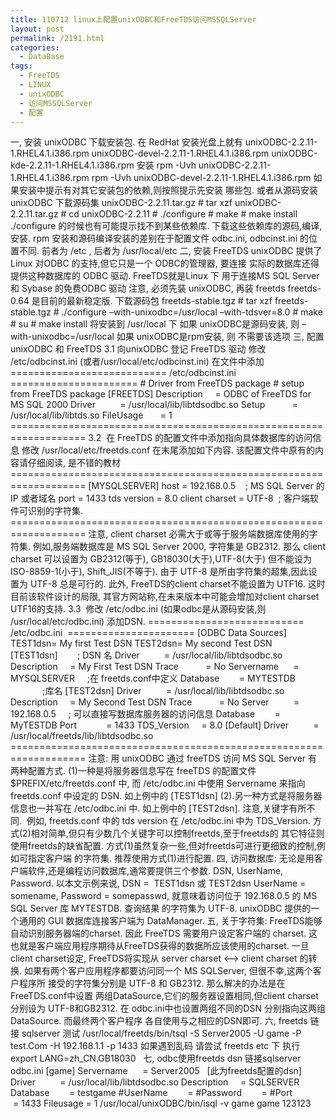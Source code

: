 ```yaml
---
title: 110712 linux上配置unixODBC和FreeTDS访问MSSQLServer
layout: post
permalink: /2191.html
categories:
  - DataBase
tags:
  - FreeTDS
  - LINUX
  - unixODBC
  - 访问MSSQLServer
  - 配置
---
```

一, 安装 unixODBC 下载安装包. 在 RedHat 安装光盘上就有 unixODBC-2.2.11-1.RHEL4.1.i386.rpm unixODBC-devel-2.2.11-1.RHEL4.1.i386.rpm unixODBC-kde-2.2.11-1.RHEL4.1.i386.rpm 安装 rpm -Uvh unixODBC-2.2.11-1.RHEL4.1.i386.rpm rpm -Uvh unixODBC-devel-2.2.11-1.RHEL4.1.i386.rpm 如果安装中提示有对其它安装包的依赖,则按照提示先安装 哪些包. 或者从源码安装 unixODBC 下载源码集 unixODBC-2.2.11.tar.gz # tar xzf unixODBC-2.2.11.tar.gz # cd unixODBC-2.2.11 # ./configure # make # make install ./configure 的时候也有可能提示找不到某些依赖库. 下载这些依赖库的源码,编译,安装. rpm 安装和源码编译安装的差别在于配置文件 odbc.ini, odbcinst.ini 的位置不同. 前者为 /etc , 后者为 /usr/local/etc 二, 安装 FreeTDS unixODBC 提供了Linux 对ODBC 的支持,但它只是一个 ODBC的管理器, 要连接 实际的数据库还得提供这种数据库的 ODBC 驱动. FreeTDS就是Linux 下 用于连接MS SQL Server 和 Sybase 的免费ODBC 驱动 注意, 必须先装 unixODBC, 再装 freetds freetds-0.64 是目前的最新稳定版. 下载源码包 freetds-stable.tgz # tar xzf freetds-stable.tgz # ./configure &#8211;with-unixodbc=/usr/local &#8211;with-tdsver=8.0 # make # su # make install 将安装到 /usr/local 下 如果 unixODBC是源码安装, 则 &#8211;with-unixodbc=/usr/local 如果 unixODBC是rpm安装, 则 不需要该选项 三, 配置 unixODBC 和 FreeTDS 3.1 向unixODBC 登记 FreeTDS 驱动 修改 /etc/odbcinst.ini (或者/usr/local/etc/odbcinst.ini) 在文件中添加 =========================== /etc/odbcinst.ini  ====================== # Driver from FreeTDS package # setup from FreeTDS package \[FREETDS] Description     = ODBC of FreeTDS for MS SQL 2000 Driver          = /usr/local/lib/libtdsodbc.so Setup           = /usr/local/lib/libtds.so FileUsage       = 1 =================================================================== 3.2  在 FreeTDS 的配置文件中添加指向具体数据库的访问信息 修改 /usr/local/etc/freetds.conf 在末尾添加如下内容. 该配置文件中原有的内容请仔细阅读, 是不错的教材 =================================================================== [MYSQLSERVER] host = 192.168.0.5    ; MS SQL Server 的 IP 或者域名 port = 1433 tds version = 8.0 client charset = UTF-8  ; 客户端软件可识别的字符集. =================================================================== 注意, client charset 必需大于或等于服务端数据库使用的字符集. 例如,服务端数据库是 MS SQL Server 2000, 字符集是 GB2312. 那么 client charset 可以设置为 GB2312(等于), GB18030(大于),UTF-8(大于) 但不能设为ISO-8859-1(小于), Shift\_JIS(不等于). 由于 UTF-8 是所由字符集的超集,因此设置为 UTF-8 总是可行的. 此外, FreeTDS的client charset不能设置为 UTF16. 这时目前该软件设计的局限, 其官方网站称,在未来版本中可能会增加对client charset UTF16的支持. 3.3  修改 /etc/odbc.ini (如果odbc是从源码安装,则 /usr/local/etc/odbc.ini) 添加DSN. =========================== /etc/odbc.ini  ====================== [ODBC Data Sources] TEST1dsn= My first Test DSN TEST2dsn= My second Test DSN [TEST1dsn]        ; DSN 名 Driver          = /usr/local/lib/libtdsodbc.so Description     = My First Test DSN Trace           = No Servername      = MYSQLSERVER     ;在 freetds.conf中定义 Database        = MYTESTDB              ;库名 [TEST2dsn] Driver          = /usr/local/lib/libtdsodbc.so Description     = My Second Test DSN Trace           = No Server          = 192.168.0.5     ; 可以直接写数据库服务器的访问信息 Database        = MyTESTDB Port            = 1433 TDS\_Version     = 8.0 [Default] Driver          = /usr/local/freetds/lib/libtdsodbc.so =================================================================== 注意: 用 unixODBC 通过 freeTDS 访问 MS SQL Server 有两种配置方式. (1)一种是将服务器信息写在 freeTDS 的配置文件 $PREFIX/etc/freetds.conf 中, 而 /etc/odbc.ini 中使用 Servername 来指向 freetds.conf 中设定的 DSN. 如上例中的 [TEST1dsn\] (2).另一种方式是将服务器信息也一并写在 /etc/odbc.ini 中. 如上例中的 [TEST2dsn]. 注意,关键字有所不同.  例如, freetds.conf 中的 tds version 在 /etc/odbc.ini 中为 TDS\_Version. 方式(2)相对简单,但只有少数几个关键字可以控制freetds,至于freetds的 其它特征则使用freetds的缺省配置. 方式(1)虽然复杂一些,但对freetds可进行更细致的控制,例如可指定客户端 的字符集. 推荐使用方式(1)进行配置. 四, 访问数据库: 无论是用客户端软件,还是编程访问数据库,通常要提供三个参数. DSN, UserName, Password. 以本文示例来说, DSN =  TEST1dsn 或 TEST2dsn UserName = somename, Password = somepasswd, 就意味着访问位于 192.168.0.5 的 MS SQL Server 库 MYTESTDB. 查询结果 的字符集为 UTF-8. unixODBC 提供的一个通用的 GUI 数据库连接客户端为 DataManager. 五, 关于字符集: FreeTDS能够自动识别服务器端的charset. 因此 FreeTDS 需要用户设定客户端的 charset. 这也就是客户端应用程序期待从FreeTDS获得的数据所应该使用的charset. 一旦client charset设定, FreeTDS将实现从 server charset <&#8211;> client charset 的转换. 如果有两个客户应用程序都要访问同一个 MS SQLServer, 但很不幸,这两个客户程序所 接受的字符集分别是 UTF-8 和 GB2312. 那么解决的办法是在FreeTDS.conf中设置 两组DataSource,它们的服务器设置相同,但client charset分别设为 UTF-8和GB2312. 在 odbc.ini中也设置两组不同的DSN 分别指向这两组DataSource. 而最终两个客户程序 各自使用与之相应的DSN即可. 六, freetds 链接 sqlserver 测试 /usr/local/freetds/bin/tsql -S Server2005 -U game -P test.Com -H 192.168.1.1 -p 1433 如果遇到乱码 请尝试 freetds etc 下 执行 export LANG=zh\_CN.GB18030 &nbsp; 七, odbc使用freetds dsn 链接sqlserver odbc.ini [game] Servername      = Server2005   [此为freetds配置的dsn] Driver          = /usr/local/lib/libtdsodbc.so Description     = SQLSERVER Database        = testgame #UserName        = #Password        = #Port            = 1433 Fileusage = 1 /usr/local/unixODBC/bin/isql -v game game 123123